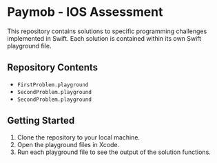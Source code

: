 # Paymob - IOS Assessment

This repository contains solutions to specific programming challenges implemented in Swift. Each solution is contained within its own Swift playground file.

## Repository Contents

- `FirstProblem.playground`
- `SecondProblem.playground`
- `SecondProblem.playground`

## Getting Started

1. Clone the repository to your local machine.
2. Open the playground files in Xcode.
3. Run each playground file to see the output of the solution functions.


